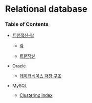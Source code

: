 # Relational database

### Table of Contents

- [트랜잭션-락](https://github.com/eastshine-high/til/tree/main/relational-database/transaction-lock)

    - [락](https://github.com/eastshine-high/til/blob/main/relational-database/transaction-lock/lock.md)
    
    - [트랜잭션](https://github.com/eastshine-high/til/blob/main/relational-database/transaction-lock/transaction.md)

- Oracle

    - [데이터베이스 저장 구조](https://github.com/eastshine-high/til/blob/main/relational-database/data-access/database-storage-structure.md)

- MySQL

    - [Clustering index](https://github.com/eastshine-high/til/blob/main/relational-database/my-sql/clustering-index.md)
